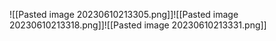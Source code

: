 ![[Pasted image 20230610213305.png]]![[Pasted image 20230610213318.png]]![[Pasted image 20230610213331.png]]